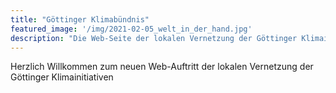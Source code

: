 ```yaml
---
title: "Göttinger Klimabündnis"
featured_image: '/img/2021-02-05_welt_in_der_hand.jpg'
description: "Die Web-Seite der lokalen Vernetzung der Göttinger Klimainitiativen"
---
```

Herzlich Willkommen zum neuen Web-Auftritt der lokalen Vernetzung der Göttinger Klimainitiativen
